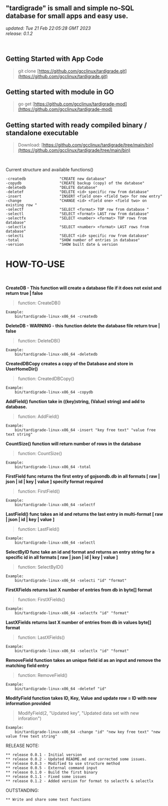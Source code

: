## "tardigrade" is small and simple no-SQL database for small apps and easy use.
*updated:  Tue 21 Feb 22:05:28 GMT 2023*<br>
*release:  0.1.2*

<br>

## Getting Started with App Code
>git clone [https://github.com/gcclinux/tardigrade.git](https://github.com/gcclinux/tardigrade.git)

## Getting started with module in GO
>go get [https://github.com/gcclinux/tardigrade-mod](https://github.com/gcclinux/tardigrade-mod)

## Getting started with ready compiled binary / standalone executable
> Download: [https://github.com/gcclinux/tardigrade/tree/main/bin](https://github.com/gcclinux/tardigrade/tree/main/bin)

<BR>

Current structure and available functions()

```
-createdb               "CREATE new database"
-copydb                 "CREATE backup (copy) of the database"
-deletedb               "DELETE database"
-deletef                "DELETE <id> specific row from database"
-insert                 "INSERT <field one> <field two> for new entry"
-change                 "CHANGE <id> <field one> <field two> on existing row "
-selectf                "SELECT <format> TOP row from database "
-selectl                "SELECT <format> LAST row from database"
-selectfx               "SELECT <number> <format> TOP rows from database"
-selectlx               "SELECT <number> <format> LAST rows from database"
-selecti                "SELECT <id> specific row from database"
-total                  "SHOW number of entries in database"
-version                "SHOW built date & version
```


# HOW-TO-USE

<BR>

**CreateDB - This function will create a database file if it does not exist and return true | false**
>function: CreateDB()
```
Example:
	bin/tardigrade-linux-x86_64 -createdb

```

**DeleteDB - WARNING - this function delete the database file return true | false**
>function: DeleteDB()
```
Example:
	bin/tardigrade-linux-x86_64 -deletedb

```
**CreatedDBCopy creates a copy of the Database and store in UserHomeDir()**
>function: CreatedDBCopy()

```
Example:
	bin/tardigrade-linux-x86_64 -copydb

```

**AddField() function take in ((key)string, (Value) string) and add to database.**

>function: AddField()

```
Example: 
	bin/tardigrade-linux-x86_64 -insert "key free text" "value free text string"
```

**CountSize() function will return number of rows in the database**

>function: CountSize()

````
Example:
	bin/tardigrade-linux-x86_64 -total 
````

**FirstField func returns the first entry of gojsondb.db in all formats \[ raw | json | id | key | value ] specify format required**

>function: FirstField()

```
Example:
	bin/tardigrade-linux-x86_64 -selectf 
```

**LastField() func takes an id and returns the last entry in multi-format \[ raw | json | id | key | value ]**

>function: LastField()

```
Example:
	bin/tardigrade-linux-x86_64 -selectl
```

**SelectByID func take an id and format and returns an entry string for a specific id in all formats \[ raw | json | id | key | value ]**
>function: SelectByID()

```
Example:
	bin/tardigrade-linux-x86_64 -selecti "id" "format"
```

**FirstXFields returns last X number of entries from db in byte[] format**
>function: FirstXFields()

```
Example:
	bin/tardigrade-linux-x86_64 -selectfx "id" "format"
```

**LastXFields returns last X number of entries from db in values byte[] format**
>function: LastXFields()

```
Example:
	bin/tardigrade-linux-x86_64 -selectlx "id" "format"
```

**RemoveField function takes an unique field id as an input and remove the matching field entry**
>function: RemoveField()

```
Example:
	bin/tardigrade-linux-x86_64 -deletef "id"
```

**ModifyField function takes ID, Key, Value and update row = ID with new information provided**
> ModifyField(2, "Updated key", "Updated data set with new inforation")

```
Example: 
	bin/tardigrade-linux-x86_64 -change "id" "new key free text" "new value free text string"

```

RELEASE NOTE:

```
** release 0.0.1 - Initial version
** release 0.0.2 - Updated README.md and corrected some issues.
** release 0.0.3 - Modified to use structure method
** release 0.0.5 - External command input
** release 0.1.0 - Build the first binary
** release 0.1.1 - Fixed some issues
** release 0.1.2 - Added version for format to selectfx & selectlx
```

OUTSTANDING:
```
** Write and share some test functions
```
